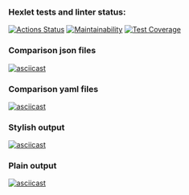 ### Hexlet tests and linter status:

[![Actions Status](https://github.com/nosaxa/frontend-project-lvl2/workflows/hexlet-check/badge.svg)](https://github.com/nosaxa/frontend-project-lvl2/actions)
[![Maintainability](https://api.codeclimate.com/v1/badges/a99a88d28ad37a79dbf6/maintainability)](https://codeclimate.com/github/nosaxa/frontend-project-lvl2/maintainability)
[![Test Coverage](https://api.codeclimate.com/v1/badges/7e227c8d4d08ebecacbd/test_coverage)](https://codeclimate.com/github/nosaxa/frontend-project-lvl2/test_coverage)

### Comparison json files

[![asciicast](https://asciinema.org/a/W8ibg4S6stVOOXXVjUSvY9GVw.svg)](https://asciinema.org/a/W8ibg4S6stVOOXXVjUSvY9GVw)

### Comparison yaml files

[![asciicast](https://asciinema.org/a/yzLfywPFBXI1piarMq8H5fGgF.svg)](https://asciinema.org/a/yzLfywPFBXI1piarMq8H5fGgF)

### Stylish output

[![asciicast](https://asciinema.org/a/ufTBNvQBgUnbFTWNE2eiSsVsX.svg)](https://asciinema.org/a/ufTBNvQBgUnbFTWNE2eiSsVsX)

### Plain output

[![asciicast](https://asciinema.org/a/ASPCYJkm5ylHONiQXJ9Vd5PpU.svg)](https://asciinema.org/a/ASPCYJkm5ylHONiQXJ9Vd5PpU)

